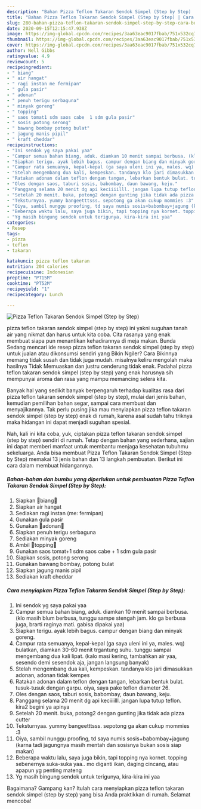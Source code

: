 ```yaml
---
description: "Bahan Pizza Teflon Takaran Sendok Simpel (Step by Step) | Cara Buat Pizza Teflon Takaran Sendok Simpel (Step by Step) Yang Sempurna"
title: "Bahan Pizza Teflon Takaran Sendok Simpel (Step by Step) | Cara Buat Pizza Teflon Takaran Sendok Simpel (Step by Step) Yang Sempurna"
slug: 280-bahan-pizza-teflon-takaran-sendok-simpel-step-by-step-cara-buat-pizza-teflon-takaran-sendok-simpel-step-by-step-yang-sempurna
date: 2020-09-15T12:15:47.938Z
image: https://img-global.cpcdn.com/recipes/3aa63eac9017fbab/751x532cq70/pizza-teflon-takaran-sendok-simpel-step-by-step-foto-resep-utama.jpg
thumbnail: https://img-global.cpcdn.com/recipes/3aa63eac9017fbab/751x532cq70/pizza-teflon-takaran-sendok-simpel-step-by-step-foto-resep-utama.jpg
cover: https://img-global.cpcdn.com/recipes/3aa63eac9017fbab/751x532cq70/pizza-teflon-takaran-sendok-simpel-step-by-step-foto-resep-utama.jpg
author: Nell Gibbs
ratingvalue: 4.9
reviewcount: 5
recipeingredient:
- " biang"
- " air hangat"
- " ragi instan me fermipan"
- " gula pasir"
- " adonan"
- " penuh terigu serbaguna"
- " minyak goreng"
- " topping"
- " saos tomat1 sdm saos cabe  1 sdm gula pasir"
- " sosis potong serong"
- " bawang bombay potong bulat"
- " jagung manis pipil"
- " kraft cheddar"
recipeinstructions:
- "Ini sendok yg saya pakai yaa"
- "Campur semua bahan biang, aduk. diamkan 10 menit sampai berbusa. (klo masih blum berbusa, tunggu sampe stengah jam. klo ga berbusa juga, brarti raginya mati. gabisa dipakai yaa)"
- "Siapkan terigu. ayak lebih bagus. campur dengan biang dan minyak goreng."
- "Campur rata semuanya, kepal-kepal (ga saya uleni ini ya, males. wq) bulatkan, diamkan 30-60 menit trgantung suhu. tunggu sampai mengembang dua kali lipat. (kalo masi kering, tambahkan air yaa, sesendo demi sesendok aja, jangan langsung banyak)"
- "Stelah mengembang dua kali, kempeskan. tandanya klo jari dimasukkan adonan, adonan tidak kempes"
- "Ratakan adonan dalam teflon dengan tangan, lebarkan bentuk bulat. tusuk-tusuk dengan garpu. oiya, saya pake teflon diameter 26."
- "Oles dengan saos, taburi sosis, babombay, daun bawang, keju."
- "Panggang selama 20 menit dg api keciiiilll. jangan lupa tutup teflon. kira2 begini ya apinya"
- "Setelah 20 menit. buka, potong2 dengan gunting jika tidak ada pizza cutter"
- "Teksturnyaa. yummy bangeetttsss. sepotong ga akan cukup mommies :3"
- "Oiya, sambil nunggu proofing, td saya numis sosis+babombay+jagung (karna tadi jagungnya masih mentah dan sosisnya bukan sosis siap makan)"
- "Beberapa waktu lalu, saya juga bikin, tapi topping nya kornet. topping sebenernya suka-suka yaa.. mo diganti ikan, daging cincang, atau apapun yg penting mateng"
- "Yg masih bingung sendok untuk terigunya, kira-kira ini yaa"
categories:
- Resep
tags:
- pizza
- teflon
- takaran

katakunci: pizza teflon takaran 
nutrition: 204 calories
recipecuisine: Indonesian
preptime: "PT15M"
cooktime: "PT52M"
recipeyield: "1"
recipecategory: Lunch

---
```



![Pizza Teflon Takaran Sendok Simpel (Step by Step)](https://img-global.cpcdn.com/recipes/3aa63eac9017fbab/751x532cq70/pizza-teflon-takaran-sendok-simpel-step-by-step-foto-resep-utama.jpg)


pizza teflon takaran sendok simpel (step by step) ini yakni suguhan tanah air yang nikmat dan harus untuk kita coba. Cita rasanya yang enak membuat siapa pun menantikan kehadirannya di meja makan.
Bunda Sedang mencari ide resep pizza teflon takaran sendok simpel (step by step) untuk jualan atau dikonsumsi sendiri yang Bikin Ngiler? Cara Bikinnya memang tidak susah dan tidak juga mudah. misalnya keliru mengolah maka hasilnya Tidak Memuaskan dan justru cenderung tidak enak. Padahal pizza teflon takaran sendok simpel (step by step) yang enak harusnya sih mempunyai aroma dan rasa yang mampu memancing selera kita.

Banyak hal yang sedikit banyak berpengaruh terhadap kualitas rasa dari pizza teflon takaran sendok simpel (step by step), mulai dari jenis bahan, kemudian pemilihan bahan segar, sampai cara membuat dan menyajikannya. Tak perlu pusing jika mau menyiapkan pizza teflon takaran sendok simpel (step by step) enak di rumah, karena asal sudah tahu triknya maka hidangan ini dapat menjadi suguhan spesial.




Nah, kali ini kita coba, yuk, ciptakan pizza teflon takaran sendok simpel (step by step) sendiri di rumah. Tetap dengan bahan yang sederhana, sajian ini dapat memberi manfaat untuk membantu menjaga kesehatan tubuhmu sekeluarga. Anda bisa membuat Pizza Teflon Takaran Sendok Simpel (Step by Step) memakai 13 jenis bahan dan 13 langkah pembuatan. Berikut ini cara dalam membuat hidangannya.

<!--inarticleads1-->

##### Bahan-bahan dan bumbu yang diperlukan untuk pembuatan Pizza Teflon Takaran Sendok Simpel (Step by Step):

1. Siapkan  🍕biang🍕
1. Siapkan  air hangat
1. Sediakan  ragi instan (me: fermipan)
1. Gunakan  gula pasir
1. Gunakan  🍕adonan🍕
1. Siapkan  penuh terigu serbaguna
1. Sediakan  minyak goreng
1. Ambil  🍳topping🍳
1. Gunakan  saos tomat+1 sdm saos cabe + 1 sdm gula pasir
1. Siapkan  sosis, potong serong
1. Gunakan  bawang bombay, potong bulat
1. Siapkan  jagung manis pipil
1. Sediakan  kraft cheddar




<!--inarticleads2-->

##### Cara menyiapkan Pizza Teflon Takaran Sendok Simpel (Step by Step):

1. Ini sendok yg saya pakai yaa
1. Campur semua bahan biang, aduk. diamkan 10 menit sampai berbusa. (klo masih blum berbusa, tunggu sampe stengah jam. klo ga berbusa juga, brarti raginya mati. gabisa dipakai yaa)
1. Siapkan terigu. ayak lebih bagus. campur dengan biang dan minyak goreng.
1. Campur rata semuanya, kepal-kepal (ga saya uleni ini ya, males. wq) bulatkan, diamkan 30-60 menit trgantung suhu. tunggu sampai mengembang dua kali lipat. (kalo masi kering, tambahkan air yaa, sesendo demi sesendok aja, jangan langsung banyak)
1. Stelah mengembang dua kali, kempeskan. tandanya klo jari dimasukkan adonan, adonan tidak kempes
1. Ratakan adonan dalam teflon dengan tangan, lebarkan bentuk bulat. tusuk-tusuk dengan garpu. oiya, saya pake teflon diameter 26.
1. Oles dengan saos, taburi sosis, babombay, daun bawang, keju.
1. Panggang selama 20 menit dg api keciiiilll. jangan lupa tutup teflon. kira2 begini ya apinya
1. Setelah 20 menit. buka, potong2 dengan gunting jika tidak ada pizza cutter
1. Teksturnyaa. yummy bangeetttsss. sepotong ga akan cukup mommies :3
1. Oiya, sambil nunggu proofing, td saya numis sosis+babombay+jagung (karna tadi jagungnya masih mentah dan sosisnya bukan sosis siap makan)
1. Beberapa waktu lalu, saya juga bikin, tapi topping nya kornet. topping sebenernya suka-suka yaa.. mo diganti ikan, daging cincang, atau apapun yg penting mateng
1. Yg masih bingung sendok untuk terigunya, kira-kira ini yaa




Bagaimana? Gampang kan? Itulah cara menyiapkan pizza teflon takaran sendok simpel (step by step) yang bisa Anda praktikkan di rumah. Selamat mencoba!
